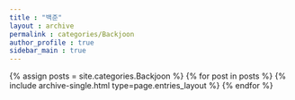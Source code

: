 ```yaml
---
title : "백준"
layout : archive
permalink : categories/Backjoon
author_profile : true
sidebar_main : true
---
```


{% assign posts = site.categories.Backjoon %}
{% for post in posts %} {% include archive-single.html type=page.entries_layout %} {% endfor %}